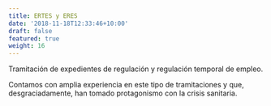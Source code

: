 ```yaml
---
title: ERTES y ERES
date: '2018-11-18T12:33:46+10:00'
draft: false
featured: true
weight: 16
---
```

Tramitación de expedientes de regulación y regulación temporal de empleo.

Contamos con amplia experiencia en este tipo de tramitaciones y que, desgraciadamente, han tomado protagonismo con la crisis sanitaria.
